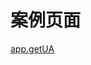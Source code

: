 # 案例页面 
 [app.getUA](https://www.awebide.com/testCase/#/getInfoCase/Demo/API/data/getInfoCase?title=%E8%8E%B7%E5%8F%96%E4%BF%A1%E6%81%AF&pageId=getInfoCase)
